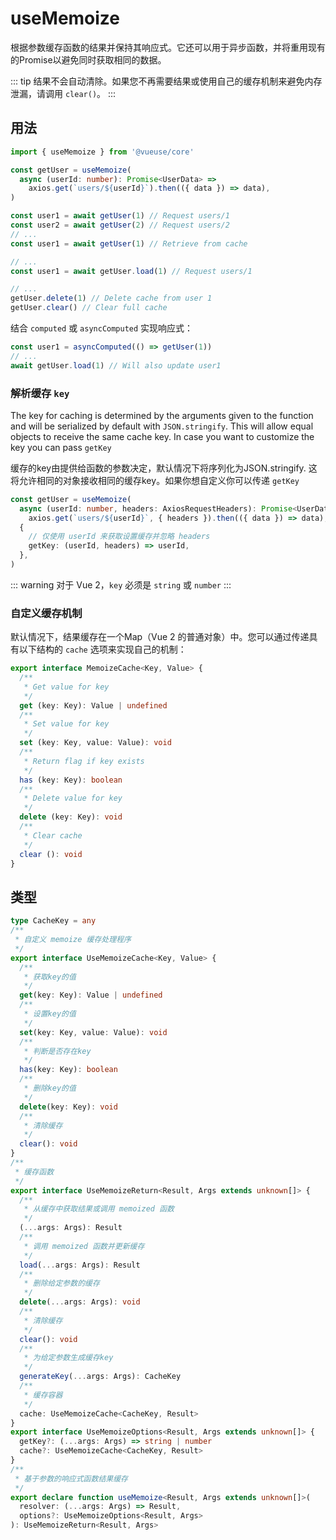 # useMemoize

根据参数缓存函数的结果并保持其响应式。它还可以用于异步函数，并将重用现有的Promise以避免同时获取相同的数据。

::: tip
结果不会自动清除。如果您不再需要结果或使用自己的缓存机制来避免内存泄漏，请调用 `clear()`。
:::

## 用法

```ts
import { useMemoize } from '@vueuse/core'

const getUser = useMemoize(
  async (userId: number): Promise<UserData> =>
    axios.get(`users/${userId}`).then(({ data }) => data),
)

const user1 = await getUser(1) // Request users/1
const user2 = await getUser(2) // Request users/2
// ...
const user1 = await getUser(1) // Retrieve from cache

// ...
const user1 = await getUser.load(1) // Request users/1

// ...
getUser.delete(1) // Delete cache from user 1
getUser.clear() // Clear full cache
```

结合 `computed` 或 `asyncComputed` 实现响应式：

```ts
const user1 = asyncComputed(() => getUser(1))
// ...
await getUser.load(1) // Will also update user1
```

### 解析缓存 `key`

The key for caching is determined by the arguments given to the function and will be serialized by default with `JSON.stringify`.
This will allow equal objects to receive the same cache key. In case you want to customize the key you can pass `getKey`

缓存的key由提供给函数的参数决定，默认情况下将序列化为JSON.stringify. 这将允许相同的对象接收相同的缓存key。如果你想自定义你可以传递 `getKey`

```ts
const getUser = useMemoize(
  async (userId: number, headers: AxiosRequestHeaders): Promise<UserData> =>
    axios.get(`users/${userId}`, { headers }).then(({ data }) => data),
  {
    // 仅使用 userId 来获取设置缓存并忽略 headers
    getKey: (userId, headers) => userId,
  },
)
```

::: warning
对于 Vue 2，`key` 必须是 `string` 或 `number`
:::

### 自定义缓存机制


默认情况下，结果缓存在一个Map（Vue 2 的普通对象）中。您可以通过传递具有以下结构的 `cache` 选项来实现自己的机制：

```ts
export interface MemoizeCache<Key, Value> {
  /**
   * Get value for key
   */
  get (key: Key): Value | undefined
  /**
   * Set value for key
   */
  set (key: Key, value: Value): void
  /**
   * Return flag if key exists
   */
  has (key: Key): boolean
  /**
   * Delete value for key
   */
  delete (key: Key): void
  /**
   * Clear cache
   */
  clear (): void
}
```

## 类型

```ts
type CacheKey = any
/**
 * 自定义 memoize 缓存处理程序
 */
export interface UseMemoizeCache<Key, Value> {
  /**
   * 获取key的值
   */
  get(key: Key): Value | undefined
  /**
   * 设置key的值
   */
  set(key: Key, value: Value): void
  /**
   * 判断是否存在key
   */
  has(key: Key): boolean
  /**
   * 删除key的值
   */
  delete(key: Key): void
  /**
   * 清除缓存
   */
  clear(): void
}
/**
 * 缓存函数
 */
export interface UseMemoizeReturn<Result, Args extends unknown[]> {
  /**
   * 从缓存中获取结果或调用 memoized 函数
   */
  (...args: Args): Result
  /**
   * 调用 memoized 函数并更新缓存
   */
  load(...args: Args): Result
  /**
   * 删除给定参数的缓存
   */
  delete(...args: Args): void
  /**
   * 清除缓存
   */
  clear(): void
  /**
   * 为给定参数生成缓存key
   */
  generateKey(...args: Args): CacheKey
  /**
   * 缓存容器
   */
  cache: UseMemoizeCache<CacheKey, Result>
}
export interface UseMemoizeOptions<Result, Args extends unknown[]> {
  getKey?: (...args: Args) => string | number
  cache?: UseMemoizeCache<CacheKey, Result>
}
/**
 * 基于参数的响应式函数结果缓存
 */
export declare function useMemoize<Result, Args extends unknown[]>(
  resolver: (...args: Args) => Result,
  options?: UseMemoizeOptions<Result, Args>
): UseMemoizeReturn<Result, Args>
```
